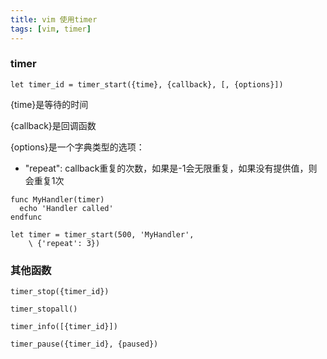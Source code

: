 ```yaml
---
title: vim 使用timer
tags: [vim, timer]
---
```


### timer

``` vim
let timer_id = timer_start({time}, {callback}, [, {options}])
```

{time}是等待的时间

{callback}是回调函数

{options}是一个字典类型的选项：

* "repeat": callback重复的次数，如果是-1会无限重复，如果没有提供值，则会重复1次

``` vim
func MyHandler(timer)
  echo 'Handler called'
endfunc

let timer = timer_start(500, 'MyHandler',
	\ {'repeat': 3})
```

### 其他函数

``` vim
timer_stop({timer_id})

timer_stopall()

timer_info([{timer_id}])

timer_pause({timer_id}, {paused})
```
